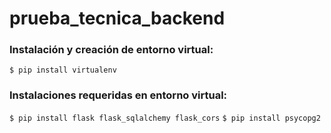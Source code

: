 # prueba_tecnica_backend
### Instalación y creación de entorno virtual:
`$ pip install virtualenv`
### Instalaciones requeridas en entorno virtual:
`$ pip install flask flask_sqlalchemy flask_cors`
`$ pip install psycopg2`


